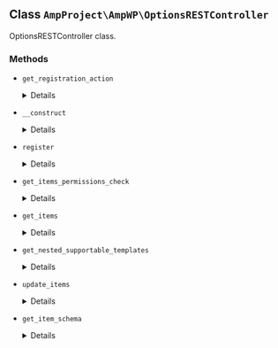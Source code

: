 ## Class `AmpProject\AmpWP\OptionsRESTController`

OptionsRESTController class.

### Methods
* `get_registration_action`

	<details>

	```php
	static public get_registration_action()
	```

	Get the action to use for registering the service.


	</details>
* `__construct`

	<details>

	```php
	public __construct( ReaderThemes $reader_themes, \AmpProject\AmpWP\PluginSuppression $plugin_suppression )
	```

	Constructor.


	</details>
* `register`

	<details>

	```php
	public register()
	```

	Registers all routes for the controller.


	</details>
* `get_items_permissions_check`

	<details>

	```php
	public get_items_permissions_check( $request )
	```

	Checks whether the current user has permission to manage options.


	</details>
* `get_items`

	<details>

	```php
	public get_items( $request )
	```

	Retrieves all AMP plugin options.


	</details>
* `get_nested_supportable_templates`

	<details>

	```php
	private get_nested_supportable_templates( $supportable_templates, $parent_template_id = null )
	```

	Provides a hierarchical array of supportable templates.


	</details>
* `update_items`

	<details>

	```php
	public update_items( $request )
	```

	Updates AMP plugin options.


	</details>
* `get_item_schema`

	<details>

	```php
	public get_item_schema()
	```

	Retrieves the schema for plugin options provided by the endpoint.


	</details>
